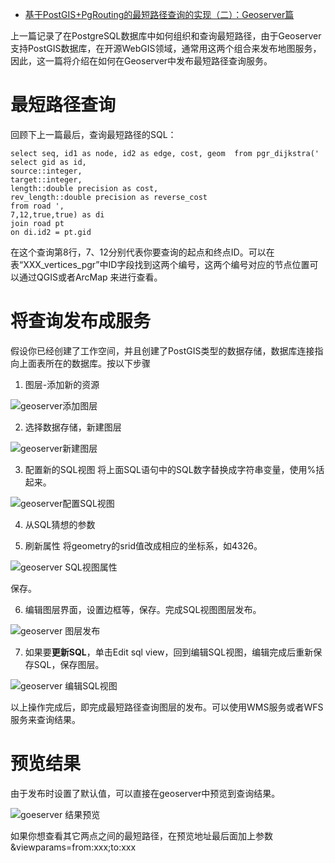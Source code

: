 - [基于PostGIS+PgRouting的最短路径查询的实现（二）：Geoserver篇](https://blog.csdn.net/u012413551/article/details/85145966)



上一篇记录了在PostgreSQL数据库中如何组织和查询最短路径，由于Geoserver支持PostGIS数据库，在开源WebGIS领域，通常用这两个组合来发布地图服务，因此，这一篇将介绍在如何在Geoserver中发布最短路径查询服务。

# 最短路径查询

回顾下上一篇最后，查询最短路径的SQL：

```plsql
select seq, id1 as node, id2 as edge, cost, geom  from pgr_dijkstra('
select gid as id,
source::integer,
target::integer,
length::double precision as cost,
rev_length::double precision as reverse_cost
from road ',
7,12,true,true) as di
join road pt
on di.id2 = pt.gid
```

在这个查询第8行，7、12分别代表你要查询的起点和终点ID。可以在表“XXX_vertices_pgr”中ID字段找到这两个编号，这两个编号对应的节点位置可以通过QGIS或者ArcMap 来进行查看。

# 将查询发布成服务

假设你已经创建了工作空间，并且创建了PostGIS类型的数据存储，数据库连接指向上面表所在的数据库。按以下步骤

1. 图层-添加新的资源

![geoserver添加图层](https://img-blog.csdnimg.cn/20181222154520525.PNG?x-oss-process=image/watermark,type_ZmFuZ3poZW5naGVpdGk,shadow_10,text_aHR0cHM6Ly9ibG9nLmNzZG4ubmV0L3UwMTI0MTM1NTE=,size_16,color_FFFFFF,t_70)

2. 选择数据存储，新建图层

![geoserver新建图层](https://img-blog.csdnimg.cn/201812221545550.PNG?x-oss-process=image/watermark,type_ZmFuZ3poZW5naGVpdGk,shadow_10,text_aHR0cHM6Ly9ibG9nLmNzZG4ubmV0L3UwMTI0MTM1NTE=,size_16,color_FFFFFF,t_70)

3. 配置新的SQL视图
    将上面SQL语句中的SQL数字替换成字符串变量，使用%括起来。

![geoserver配置SQL视图](https://img-blog.csdnimg.cn/20181222154805877.PNG?x-oss-process=image/watermark,type_ZmFuZ3poZW5naGVpdGk,shadow_10,text_aHR0cHM6Ly9ibG9nLmNzZG4ubmV0L3UwMTI0MTM1NTE=,size_16,color_FFFFFF,t_70)

4. 从SQL猜想的参数

5. 刷新属性
    将geometry的srid值改成相应的坐标系，如4326。

![geoserver SQL视图属性](https://img-blog.csdnimg.cn/20181222155219801.PNG?x-oss-process=image/watermark,type_ZmFuZ3poZW5naGVpdGk,shadow_10,text_aHR0cHM6Ly9ibG9nLmNzZG4ubmV0L3UwMTI0MTM1NTE=,size_16,color_FFFFFF,t_70)

保存。

6. 编辑图层界面，设置边框等，保存。完成SQL视图图层发布。

![geoserver 图层发布](https://img-blog.csdnimg.cn/20181222155337221.PNG?x-oss-process=image/watermark,type_ZmFuZ3poZW5naGVpdGk,shadow_10,text_aHR0cHM6Ly9ibG9nLmNzZG4ubmV0L3UwMTI0MTM1NTE=,size_16,color_FFFFFF,t_70)

7. 如果要**更新SQL**，单击Edit sql view，回到编辑SQL视图，编辑完成后重新保存SQL，保存图层。

![geoserver 编辑SQL视图](https://img-blog.csdnimg.cn/20181222155425702.PNG?x-oss-process=image/watermark,type_ZmFuZ3poZW5naGVpdGk,shadow_10,text_aHR0cHM6Ly9ibG9nLmNzZG4ubmV0L3UwMTI0MTM1NTE=,size_16,color_FFFFFF,t_70)

以上操作完成后，即完成最短路径查询图层的发布。可以使用WMS服务或者WFS服务来查询结果。

# 预览结果

由于发布时设置了默认值，可以直接在geoserver中预览到查询结果。

![goeserver 结果预览](https://img-blog.csdnimg.cn/20181222162359815.PNG?x-oss-process=image/watermark,type_ZmFuZ3poZW5naGVpdGk,shadow_10,text_aHR0cHM6Ly9ibG9nLmNzZG4ubmV0L3UwMTI0MTM1NTE=,size_16,color_FFFFFF,t_70)

如果你想查看其它两点之间的最短路径，在预览地址最后面加上参数&viewparams=from:xxx;to:xxx